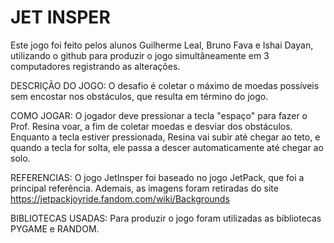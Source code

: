 # JET INSPER
Este jogo foi feito pelos alunos Guilherme Leal, Bruno Fava e Ishai Dayan, utilizando o github para produzir o jogo simultâneamente em 3 computadores registrando as alterações.

DESCRIÇÃO DO JOGO: 
O desafio é coletar o máximo de moedas possíveis sem encostar nos obstáculos, que resulta em término do jogo.

COMO JOGAR: 
O jogador deve pressionar a tecla "espaço" para fazer o Prof. Resina voar, a fim de coletar moedas e desviar dos obstáculos. Enquanto a tecla estiver pressionada, Resina vai subir até chegar ao teto, e quando a tecla for solta, ele passa a descer automaticamente até chegar ao solo.

REFERENCIAS: 
O jogo JetInsper foi baseado no jogo JetPack, que foi a principal referência. Ademais, as imagens foram retiradas do site https://jetpackjoyride.fandom.com/wiki/Backgrounds

BIBLIOTECAS USADAS:
Para produzir o jogo foram utilizadas as bibliotecas PYGAME e RANDOM.